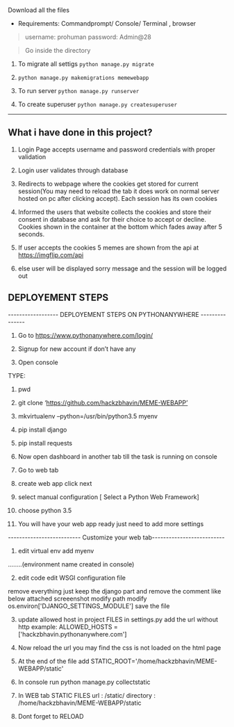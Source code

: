 

Download all the files

- Requirements: Commandprompt/ Console/ Terminal , browser 

> username: prohuman
> password: Admin@28


> Go inside the directory
1. To migrate all settigs `python manage.py migrate` 

2. `python manage.py makemigrations memewebapp`
3. To run server `python manage.py runserver`
4. To create superuser `python manage.py createsuperuser`


---
What i have done in this project?
--
1. Login Page accepts username and password credentials with proper validation

2. Login user validates through database

3. Redirects to webpage where the cookies get stored for current session(You may need to reload the tab it does work on normal server hosted on pc after clicking accept). Each session has its own cookies

4. Informed the users that website collects the cookies and store their consent in database and ask for their choice to accept or decline. Cookies shown in the container at the bottom which fades away after 5 seconds.

5. If user accepts the cookies 5 memes are shown from the api at https://imgflip.com/api

6. else user will be displayed sorry message and the session will be logged out





DEPLOYEMENT STEPS
----
------------------ DEPLOYEMENT STEPS ON PYTHONANYWHERE ---------------

1. Go to https://www.pythonanywhere.com/login/

2. Signup for new account if don’t have any

3. Open console

TYPE:

1. pwd

2. git clone ‘https://github.com/hackzbhavin/MEME-WEBAPP’

3. mkvirtualenv –python=/usr/bin/python3.5 myenv

4. pip install django

5. pip install requests

4. Now open dashboard in another tab till the task is running on console

5. Go to web tab

6. create web app click next

1. select manual configuration [ Select a Python Web Framework]

2. choose python 3.5

3. You will have your web app ready just need to add more settings

-------------------------- Customize your web tab--------------------------

1. edit virtual env add myenv

........(environment name created in console)

2. edit code edit WSGI configuration file

remove everything just keep the django part and remove the comment like below attached screeenshot modify path modify os.environ['DJANGO_SETTINGS_MODULE'] save the file

3. update allowed host in project FILES in settings.py add the url without http example: ALLOWED_HOSTS = ['hackzbhavin.pythonanywhere.com']

4. Now reload the url you may find the css is not loaded on the html page

5. At the end of the file add STATIC_ROOT='/home/hackzbhavin/MEME-WEBAPP/static'

6. In console run python manage.py collectstatic

7. In WEB tab STATIC FILES url : /static/ directory : /home/hackzbhavin/MEME-WEBAPP/static

8. Dont forget to RELOAD
